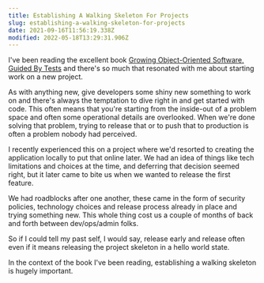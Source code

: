 ```yaml
---
title: Establishing A Walking Skeleton For Projects
slug: establishing-a-walking-skeleton-for-projects
date: 2021-09-16T11:56:19.338Z
modified: 2022-05-18T13:29:31.906Z
---
```


I've been reading the excellent book [Growing Object-Oriented Software, Guided By Tests](https://www.goodreads.com/en/book/show/4268826-growing-object-oriented-software-guided-by-tests "Growing Object-Oriented Software, Guided By Tests") and there's so much that resonated with me about starting work on a new project.

As with anything new, give developers some shiny new something to work on and there's always the temptation to dive right in and get started with code. This often means that you're starting from the inside-out of a problem space and often some operational details are overlooked. When we're done solving that problem, trying to release that or to push that to production is often a problem nobody had perceived.

I recently experienced this on a project where we'd resorted to creating the application locally to put that online later. We had an idea of things like tech limitations and choices at the time, and deferring that decision seemed right, but it later came to bite us when we wanted to release the first feature.

We had roadblocks after one another, these came in the form of security policies, technology choices and release process already in place and trying something new. This whole thing cost us a couple of months of back and forth between dev/ops/admin folks.

So if I could tell my past self, I would say, release early and release often even if it means releasing the project skeleton in a hello world state.

In the context of the book I've been reading, establishing a walking skeleton is hugely important.
